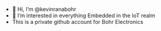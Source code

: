 - 👋 Hi, I’m @kevinranabohr
- 👀 I’m interested in everything Embedded in the IoT realm
- This is a private github account for Bohr Electronics
